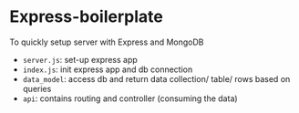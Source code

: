 # Express-boilerplate

To quickly setup server with Express and MongoDB 

* `server.js`: set-up express app
* `index.js`: init express app and db connection
* `data_model`: access db and return data collection/ table/ rows based on queries
* `api`: contains routing and controller (consuming the data)

